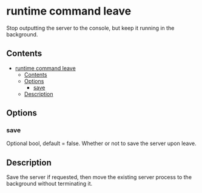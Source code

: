 # runtime command leave

Stop outputting the server to the console, but keep it running in the background.

## Contents

- [runtime command leave](#runtime-command-leave)
  - [Contents](#contents)
  - [Options](#options)
    - [save](#save)
  - [Description](#description)

## Options

### save

Optional bool, default = false. Whether or not to save the server upon leave.

## Description

Save the server if requested, then move the existing server process to the background without terminating it.